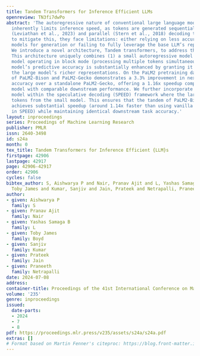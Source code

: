 ```yaml
---
title: Tandem Transformers for Inference Efficient LLMs
openreview: TN3fi7dwPo
abstract: 'The autoregressive nature of conventional large language models (LLMs)
  inherently limits inference speed, as tokens are generated sequentially. While speculative
  (Leviathan et al., 2023) and parallel (Stern et al., 2018) decoding techniques attempt
  to mitigate this, they face limitations: either relying on less accurate smaller
  models for generation or failing to fully leverage the base LLM’s representations.
  We introduce a novel architecture, Tandem transformers, to address these issues.
  This architecture uniquely combines (1) a small autoregressive model and (2) a large
  model operating in block mode (processing multiple tokens simultaneously). The small
  model’s predictive accuracy is substantially enhanced by granting it attention to
  the large model’s richer representations. On the PaLM2 pretraining dataset, a tandem
  of PaLM2-Bison and PaLM2-Gecko demonstrates a 3.3% improvement in next-token prediction
  accuracy over a standalone PaLM2-Gecko, offering a 1.16x speedup compared to a PaLM2-Otter
  model with comparable downstream performance. We further incorporate the Tandem
  model within the speculative decoding (SPEED) framework where the large model validates
  tokens from the small model. This ensures that the tandem of PaLM2-Bison and PaLM2-Gecko
  achieves substantial speedup (around 1.14x faster than using vanilla PaLM2-Gecko
  in SPEED) while maintaining identical downstream task accuracy.'
layout: inproceedings
series: Proceedings of Machine Learning Research
publisher: PMLR
issn: 2640-3498
id: s24a
month: 0
tex_title: Tandem Transformers for Inference Efficient {LLM}s
firstpage: 42906
lastpage: 42917
page: 42906-42917
order: 42906
cycles: false
bibtex_author: S, Aishwarya P and Nair, Pranav Ajit and L, Yashas Samaga B and Boyd,
  Toby James and Kumar, Sanjiv and Jain, Prateek and Netrapalli, Praneeth
author:
- given: Aishwarya P
  family: S
- given: Pranav Ajit
  family: Nair
- given: Yashas Samaga B
  family: L
- given: Toby James
  family: Boyd
- given: Sanjiv
  family: Kumar
- given: Prateek
  family: Jain
- given: Praneeth
  family: Netrapalli
date: 2024-07-08
address:
container-title: Proceedings of the 41st International Conference on Machine Learning
volume: '235'
genre: inproceedings
issued:
  date-parts:
  - 2024
  - 7
  - 8
pdf: https://proceedings.mlr.press/v235/assets/s24a/s24a.pdf
extras: []
# Format based on Martin Fenner's citeproc: https://blog.front-matter.io/posts/citeproc-yaml-for-bibliographies/
---
```

